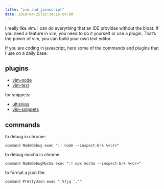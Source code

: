 ```yaml
---
title: "vim and javascript"
date: 2019-04-25T16:34:15-04:00
---
```


I really like vim. I can do everything that an IDE provides without the bloat. If you need a feature in vim, you need to do it yourself or use a plugin. That’s the power of vim, you can build your own text editor.

If you are coding in javascript, here some of the commands and plugins that I use on a daily base:

## plugins

- [vim-node](https://github.com/moll/vim-node)
- [vim-test](https://github.com/janko/vim-test)

for snippets:

- [ultisnips](https://github.com/sirver/ultisnips)
- [vim-snippets](https://github.com/honza/vim-snippets)

## commands

to debug in chrome:

```
command NodeDebug exec ":! node --inspect-brk %<cr>"
```

to debug mocha in chrome:

```
command NodeDebugMocha exec ":! npx mocha --inspect-brk %<cr>"
```

to format a json file:

```
command PrettyJson exec ":%!jq '.'"
```
